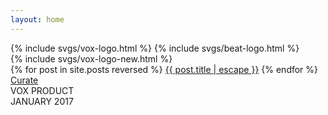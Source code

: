 ```yaml
---
layout: home
---
```

<div class="c-post--intro">
  <div class="c-beat-logo">
    {% include svgs/vox-logo.html %}
    {% include svgs/beat-logo.html %}
  </div>

  <div class="c-seal">
    {% include svgs/vox-logo-new.html %}
  </div>

  <div class="c-about-main">
    {% for post in site.posts reversed %}
      <a class="nav-items" href="{{ post.url | escape }}">{{ post.title | escape }}</a>
    {% endfor %}
    <a class="nav-items" href="https://trello.com/b/FIvvcEd4/beat-curation-board" target="_blank">Curate</a>
  </div>

  <div class="c-post-tag-left">
    VOX PRODUCT
  </div>

  <div class="c-post-tag-right">
    JANUARY 2017
  </div>

  <div style="height: 10vw;"></div>
  <div style="height: 10vw;"></div>

</div>
